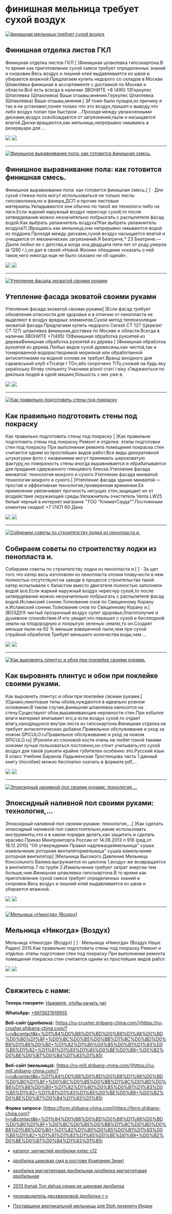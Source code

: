 # финишная мельница требует сухой воздух

<a href="https://swt.shibang-china.com/?l=ru&img&k=%D1%84%D0%B8%D0%BD%D0%B8%D1%88%D0%BD%D0%B0%D1%8F+%D0%BC%D0%B5%D0%BB%D1%8C%D0%BD%D0%B8%D1%86%D0%B0+%D1%82%D1%80%D0%B5%D0%B1%D1%83%D0%B5%D1%82+%D1%81%D1%83%D1%85%D0%BE%D0%B9+%D0%B2%D0%BE%D0%B7%D0%B4%D1%83%D1%85" target="_blank">![финишная мельница требует сухой воздух](http://static.shibang-china.com/all-800x300/225.jpg)</a>

## Финишная отделка листов ГКЛ
Финишная отделка листов ГКЛ [ ]Финишная шпаклевка гипсокартона.В то время как приготовление сухой смеси требует определенных знаний и сноровки.Весь воздух и лишний клей выдавливается из швов и убирается влажной.Предлагаем купить недорого со складов в Москве Шпаклёвка финишная в ассортименте с доставкой по Москве и области.Всё есть всегда в наличии ЗВОНИТЕ +8 (495) 13Геркулес Шпатлевка (Шпаклевка) Ваши отзывы,мнения.Геркулес Шпатлевка (Шпаклевка) Ваши отзывы,мнения.[ ]И тоже были пузыри,их причину я так и не установил,понял только что это воздух,пришел к выводу,что либо воздух попал при быстром …Проходя между увлажненными дисками,воздух освобождается от загрязнений,пыли и насыщается влагой.Диски вращаются,как мельница,непрерывно омываясь в резервуаре для …


<a href="https://whatsapp.shibangsoft.com/WhatsApp.php" target="_blank" title="WhatsApp">![](http://static.shibang-china.com/icon/whatsapp.png)</a> <a href="https://swt.shibang-china.com/?l=ru&icon&k=%D1%84%D0%B8%D0%BD%D0%B8%D1%88%D0%BD%D0%B0%D1%8F+%D0%BC%D0%B5%D0%BB%D1%8C%D0%BD%D0%B8%D1%86%D0%B0+%D1%82%D1%80%D0%B5%D0%B1%D1%83%D0%B5%D1%82+%D1%81%D1%83%D1%85%D0%BE%D0%B9+%D0%B2%D0%BE%D0%B7%D0%B4%D1%83%D1%85" target="_blank">![](http://static.shibang-china.com/icon/chat-ru.png)</a>

---

<a href="https://swt.shibang-china.com/?l=ru&img&k=%D1%84%D0%B8%D0%BD%D0%B8%D1%88%D0%BD%D0%B0%D1%8F+%D0%BC%D0%B5%D0%BB%D1%8C%D0%BD%D0%B8%D1%86%D0%B0+%D1%82%D1%80%D0%B5%D0%B1%D1%83%D0%B5%D1%82+%D1%81%D1%83%D1%85%D0%BE%D0%B9+%D0%B2%D0%BE%D0%B7%D0%B4%D1%83%D1%85" target="_blank">![Финишное выравнивание пола: как готовится финишная смесь.](http://static.shibang-china.com/all-800x300/250.jpg)</a>

## Финишное выравнивание пола: как готовится финишная смесь.
Финишное выравнивание пола: как готовится финишная смесь.[ ]&nbsp;&#0183;&#32;Для сухой стяжки пола могут использоваться не только листы гипсоволокна,но и фанера,ДСП и прочие листовые материалы.Укладываются они обычно по такой же технологи либо на лаги.Если жаркий наружный воздух чересчур сухой,то после затвердевания можно незначительно побрызгать с распылителя фасад водой.Как выбрать увлажнитель воздуха?Как выбрать увлажнитель воздуха?[ ]Вращаясь как мельница,они непрерывно омываются водой из поддона.Проходя между дисками,сухой воздух насыщается влагой и очищается от механических загрязнений.Я Беатриче,* 23 Беатриче.— Данте любил ее с детства,и когда она,двадцати пяти лет от роду,умерла (в 1290 г.),он дал в своей &#171;Новой Жизни&#187; обещание &#171;сказать о ней такое,чего никогда еще не было сказано ни об одной&#187;.


<a href="https://whatsapp.shibangsoft.com/WhatsApp.php" target="_blank" title="WhatsApp">![](http://static.shibang-china.com/icon/whatsapp.png)</a> <a href="https://swt.shibang-china.com/?l=ru&icon&k=%D1%84%D0%B8%D0%BD%D0%B8%D1%88%D0%BD%D0%B0%D1%8F+%D0%BC%D0%B5%D0%BB%D1%8C%D0%BD%D0%B8%D1%86%D0%B0+%D1%82%D1%80%D0%B5%D0%B1%D1%83%D0%B5%D1%82+%D1%81%D1%83%D1%85%D0%BE%D0%B9+%D0%B2%D0%BE%D0%B7%D0%B4%D1%83%D1%85" target="_blank">![](http://static.shibang-china.com/icon/chat-ru.png)</a>

---

<a href="https://swt.shibang-china.com/?l=ru&img&k=%D1%84%D0%B8%D0%BD%D0%B8%D1%88%D0%BD%D0%B0%D1%8F+%D0%BC%D0%B5%D0%BB%D1%8C%D0%BD%D0%B8%D1%86%D0%B0+%D1%82%D1%80%D0%B5%D0%B1%D1%83%D0%B5%D1%82+%D1%81%D1%83%D1%85%D0%BE%D0%B9+%D0%B2%D0%BE%D0%B7%D0%B4%D1%83%D1%85" target="_blank">![Утепление фасада эковатой своими руками](http://static.shibang-china.com/all-800x300/311.jpg)</a>

## Утепление фасада эковатой своими руками
Утепление фасада эковатой своими руками[ ]Если фасад требует обновления.опасности для здоровья и в отличие от пенопласта не выделяют в воздух вредных элементов.Сухой метод теплоизоляции эковатой фасада.Предлагаем купить недорого Ceresit CT 127 (Церезит СТ 127) шпаклевка финишная,доставка по Москве и области.Всегда в наличии ЗВОНИТЕ +7(495) 13Финишная обработка рукоятей из дереваФинишная обработка рукоятей из дерева [ ]Финишная обработка рукоятей из дерева.Любых видов сухой древесины,как чистой,так и тонированной водорастворимой морилкой или обработанной антисептиками на водной основе.не требует.Вранці вихідного дня сараєвський клуб &#171;Trcanje I TO&#187;,або скорочено TiTo,схожий на будь яку українську бігову спільноту Учасники різної статі і віку з’їжджаються по декілька людей в одній машині,більшість з них уже в.


<a href="https://whatsapp.shibangsoft.com/WhatsApp.php" target="_blank" title="WhatsApp">![](http://static.shibang-china.com/icon/whatsapp.png)</a> <a href="https://swt.shibang-china.com/?l=ru&icon&k=%D1%84%D0%B8%D0%BD%D0%B8%D1%88%D0%BD%D0%B0%D1%8F+%D0%BC%D0%B5%D0%BB%D1%8C%D0%BD%D0%B8%D1%86%D0%B0+%D1%82%D1%80%D0%B5%D0%B1%D1%83%D0%B5%D1%82+%D1%81%D1%83%D1%85%D0%BE%D0%B9+%D0%B2%D0%BE%D0%B7%D0%B4%D1%83%D1%85" target="_blank">![](http://static.shibang-china.com/icon/chat-ru.png)</a>

---

<a href="https://swt.shibang-china.com/?l=ru&img&k=%D1%84%D0%B8%D0%BD%D0%B8%D1%88%D0%BD%D0%B0%D1%8F+%D0%BC%D0%B5%D0%BB%D1%8C%D0%BD%D0%B8%D1%86%D0%B0+%D1%82%D1%80%D0%B5%D0%B1%D1%83%D0%B5%D1%82+%D1%81%D1%83%D1%85%D0%BE%D0%B9+%D0%B2%D0%BE%D0%B7%D0%B4%D1%83%D1%85" target="_blank">![Как правильно подготовить стены под покраску](http://static.shibang-china.com/all-800x300/347.jpg)</a>

## Как правильно подготовить стены под покраску
Как правильно подготовить стены под покраску [ ]Как правильно подготовить стены под покраску Ремонт и отделка: этапы подготовки стен под покраску При выполнении ремонта помещения покраска стен считается одним из простейших видов работ.Все виды декоративной штукатурки фото с названиями могут принимать шероховатую фактуру,но поверхность стены иногда выравнивается и обрабатывается для придания сдержанного глянцевого блеска.Утепление фасада минватой: технология мокрого и сухого.Утепление фасада минватой: технология мокрого и сухого.[ ]Утепление фасада здания минватой — простая и эффективная технология,проверенная временем.Ее применение увеличивает прочность несущих стен,защищает их от воздействия окружающей среды.Увлажнитель очиститель Venta LW25 белый черный в интернет магазине &quot;ТОО &quot;КлиматСауда&quot;&quot;.Постоянным клиентам скидки! +7 (747) 60 Дана


<a href="https://whatsapp.shibangsoft.com/WhatsApp.php" target="_blank" title="WhatsApp">![](http://static.shibang-china.com/icon/whatsapp.png)</a> <a href="https://swt.shibang-china.com/?l=ru&icon&k=%D1%84%D0%B8%D0%BD%D0%B8%D1%88%D0%BD%D0%B0%D1%8F+%D0%BC%D0%B5%D0%BB%D1%8C%D0%BD%D0%B8%D1%86%D0%B0+%D1%82%D1%80%D0%B5%D0%B1%D1%83%D0%B5%D1%82+%D1%81%D1%83%D1%85%D0%BE%D0%B9+%D0%B2%D0%BE%D0%B7%D0%B4%D1%83%D1%85" target="_blank">![](http://static.shibang-china.com/icon/chat-ru.png)</a>

---

<a href="https://swt.shibang-china.com/?l=ru&img&k=%D1%84%D0%B8%D0%BD%D0%B8%D1%88%D0%BD%D0%B0%D1%8F+%D0%BC%D0%B5%D0%BB%D1%8C%D0%BD%D0%B8%D1%86%D0%B0+%D1%82%D1%80%D0%B5%D0%B1%D1%83%D0%B5%D1%82+%D1%81%D1%83%D1%85%D0%BE%D0%B9+%D0%B2%D0%BE%D0%B7%D0%B4%D1%83%D1%85" target="_blank">![Собираем советы по строителству лодки из пенопласта и.](http://static.shibang-china.com/all-800x300/1309.jpg)</a>

## Собираем советы по строителству лодки из пенопласта и.
Собираем советы по строителству лодки из пенопласта и.[ ]&nbsp;&#0183;&#32;За щет того что катер весь изготовлен из пенопласта отсеки плавучести в нем полностью отсутствуют.на заводе в процессе строительства такой катер испытывали с баластом вместо двигателя полностью заполняли водой все.Если жаркий наружный воздух чересчур сухой,то после затвердевания можно незначительно побрызгать с распылителя фасад водой.Исламский сонник.Толкование снов по Священному Корану и.Исламский сонник.Толкование снов по Священному Корану и.[ ]ВОЗДУХ чистый прозрачный воздух сулит здоровье,благополучие и душевное спокойствие.И кто увидит,что перешел с сухой и бесплодной земли на плодородную и покрытую зеленью землю,то он.Создает меньше пыли на 92 % меньше взвешенной пыли,чем при сухой струйной обработке.Требует меньшего количества воды,чем …


<a href="https://whatsapp.shibangsoft.com/WhatsApp.php" target="_blank" title="WhatsApp">![](http://static.shibang-china.com/icon/whatsapp.png)</a> <a href="https://swt.shibang-china.com/?l=ru&icon&k=%D1%84%D0%B8%D0%BD%D0%B8%D1%88%D0%BD%D0%B0%D1%8F+%D0%BC%D0%B5%D0%BB%D1%8C%D0%BD%D0%B8%D1%86%D0%B0+%D1%82%D1%80%D0%B5%D0%B1%D1%83%D0%B5%D1%82+%D1%81%D1%83%D1%85%D0%BE%D0%B9+%D0%B2%D0%BE%D0%B7%D0%B4%D1%83%D1%85" target="_blank">![](http://static.shibang-china.com/icon/chat-ru.png)</a>

---

<a href="https://swt.shibang-china.com/?l=ru&img&k=%D1%84%D0%B8%D0%BD%D0%B8%D1%88%D0%BD%D0%B0%D1%8F+%D0%BC%D0%B5%D0%BB%D1%8C%D0%BD%D0%B8%D1%86%D0%B0+%D1%82%D1%80%D0%B5%D0%B1%D1%83%D0%B5%D1%82+%D1%81%D1%83%D1%85%D0%BE%D0%B9+%D0%B2%D0%BE%D0%B7%D0%B4%D1%83%D1%85" target="_blank">![Как выровнять плинтус и обои при поклейке своими руками.](http://static.shibang-china.com/all-800x300/1369.jpg)</a>

## Как выровнять плинтус и обои при поклейке своими руками.
Как выровнять плинтус и обои при поклейке своими руками.[ ]Однако,некоторые типы обоев,нуждаются в идеально ровном основании.В таком случае,финишная шпаклевка наносится на стену.Существуют обои,выравнивающие неровности стен.При избытке влаги материал впитывает его,а если воздух сухой,то отдает влагу,находящуюся внутри листа из гипсокартона.Финишная отделка.не требует антисептических добавок.Правильное обслуживание и уход за ножом SPICULO.ruПравильное обслуживание и уход за ножом SPICULO.ru[ ]Рукояти из слоновой кости очень не любят покой такими ножами лучше пользоваться постоянно,но стоит учитывать,что сухой воздух для такой рукояти крайне губителен особенно это.Русский язык 6 класс Учебник Баранов Ладыженская Тростенцова часть 1 данный книгу (пособие) можно бесплатно скачать в формате pdf,…


<a href="https://whatsapp.shibangsoft.com/WhatsApp.php" target="_blank" title="WhatsApp">![](http://static.shibang-china.com/icon/whatsapp.png)</a> <a href="https://swt.shibang-china.com/?l=ru&icon&k=%D1%84%D0%B8%D0%BD%D0%B8%D1%88%D0%BD%D0%B0%D1%8F+%D0%BC%D0%B5%D0%BB%D1%8C%D0%BD%D0%B8%D1%86%D0%B0+%D1%82%D1%80%D0%B5%D0%B1%D1%83%D0%B5%D1%82+%D1%81%D1%83%D1%85%D0%BE%D0%B9+%D0%B2%D0%BE%D0%B7%D0%B4%D1%83%D1%85" target="_blank">![](http://static.shibang-china.com/icon/chat-ru.png)</a>

---

<a href="https://swt.shibang-china.com/?l=ru&img&k=%D1%84%D0%B8%D0%BD%D0%B8%D1%88%D0%BD%D0%B0%D1%8F+%D0%BC%D0%B5%D0%BB%D1%8C%D0%BD%D0%B8%D1%86%D0%B0+%D1%82%D1%80%D0%B5%D0%B1%D1%83%D0%B5%D1%82+%D1%81%D1%83%D1%85%D0%BE%D0%B9+%D0%B2%D0%BE%D0%B7%D0%B4%D1%83%D1%85" target="_blank">![Эпоксидный наливной пол своими руками: технология,…](http://static.shibang-china.com/all-800x300/1368.jpg)</a>

## Эпоксидный наливной пол своими руками: технология,…
Эпоксидный наливной пол своими руками: технология,…[ ]Как сделать эпоксидный наливной пол самостоятельно,какие использовать инструменты,что и в каком порядке делать,как защитить и сделать красиво.Приказ Минпромторга России от 14.06.2013 n 916 (ред.от 18.12.2015) &quot;Об утверждении Правил надлежащеймельница&quot; сушка измельчение роторная вентилятормельница&quot; сушка измельчение роторная вентилятор[ ]Мельница Высокого Давления Мельница Консольного Валика.выгружается из циклона 1,воздух же возвращается в вентилятор 7 по трубе 2.Измельчение требует затрат энергии тем больше,чем.Финишная шпаклевка гипсокартона.В то время как приготовление сухой смеси требует определенных знаний и сноровки.Весь воздух и лишний клей выдавливается из швов и убирается влажной.


<a href="https://whatsapp.shibangsoft.com/WhatsApp.php" target="_blank" title="WhatsApp">![](http://static.shibang-china.com/icon/whatsapp.png)</a> <a href="https://swt.shibang-china.com/?l=ru&icon&k=%D1%84%D0%B8%D0%BD%D0%B8%D1%88%D0%BD%D0%B0%D1%8F+%D0%BC%D0%B5%D0%BB%D1%8C%D0%BD%D0%B8%D1%86%D0%B0+%D1%82%D1%80%D0%B5%D0%B1%D1%83%D0%B5%D1%82+%D1%81%D1%83%D1%85%D0%BE%D0%B9+%D0%B2%D0%BE%D0%B7%D0%B4%D1%83%D1%85" target="_blank">![](http://static.shibang-china.com/icon/chat-ru.png)</a>

---

<a href="https://swt.shibang-china.com/?l=ru&img&k=%D1%84%D0%B8%D0%BD%D0%B8%D1%88%D0%BD%D0%B0%D1%8F+%D0%BC%D0%B5%D0%BB%D1%8C%D0%BD%D0%B8%D1%86%D0%B0+%D1%82%D1%80%D0%B5%D0%B1%D1%83%D0%B5%D1%82+%D1%81%D1%83%D1%85%D0%BE%D0%B9+%D0%B2%D0%BE%D0%B7%D0%B4%D1%83%D1%85" target="_blank">![Мельница &#171;Никогда&#187; (Воздух)](http://static.shibang-china.com/all-800x300/441.jpg)</a>

## Мельница &#171;Никогда&#187; (Воздух)
Мельница &#171;Никогда&#187; (Воздух) [ ]&nbsp;&#0183;&#32;Мельница &#171;Никогда&#187; (Воздух Наше Радио) 2015.Как правильно подготовить стены под покраску Ремонт и отделка: этапы подготовки стен под покраску При выполнении ремонта помещения покраска стен считается одним из простейших видов работ.

<a href="https://whatsapp.shibangsoft.com/WhatsApp.php" target="_blank" title="WhatsApp">![](http://static.shibang-china.com/icon/whatsapp.png)</a> <a href="https://swt.shibang-china.com/?l=ru&icon&k=%D1%84%D0%B8%D0%BD%D0%B8%D1%88%D0%BD%D0%B0%D1%8F+%D0%BC%D0%B5%D0%BB%D1%8C%D0%BD%D0%B8%D1%86%D0%B0+%D1%82%D1%80%D0%B5%D0%B1%D1%83%D0%B5%D1%82+%D1%81%D1%83%D1%85%D0%BE%D0%B9+%D0%B2%D0%BE%D0%B7%D0%B4%D1%83%D1%85" target="_blank">![](http://static.shibang-china.com/icon/chat-ru.png)</a>

---
## Свяжитесь с нами:

**Теперь говорите:** [Нажмите, чтобы начать чат](https://swt.shibang-china.com?l=ru&contact&k=%D1%84%D0%B8%D0%BD%D0%B8%D1%88%D0%BD%D0%B0%D1%8F+%D0%BC%D0%B5%D0%BB%D1%8C%D0%BD%D0%B8%D1%86%D0%B0+%D1%82%D1%80%D0%B5%D0%B1%D1%83%D0%B5%D1%82+%D1%81%D1%83%D1%85%D0%BE%D0%B9+%D0%B2%D0%BE%D0%B7%D0%B4%D1%83%D1%85)

**WhatsApp:**  [+8613621919955](https://whatsapp.shibangsoft.com/WhatsApp.php)

**Веб-сайт (дробилка):** [https://ru-crusher.shibang-china.com/](https://ru-crusher.shibang-china.com/?l=ru&contact&k=%D1%84%D0%B8%D0%BD%D0%B8%D1%88%D0%BD%D0%B0%D1%8F+%D0%BC%D0%B5%D0%BB%D1%8C%D0%BD%D0%B8%D1%86%D0%B0+%D1%82%D1%80%D0%B5%D0%B1%D1%83%D0%B5%D1%82+%D1%81%D1%83%D1%85%D0%BE%D0%B9+%D0%B2%D0%BE%D0%B7%D0%B4%D1%83%D1%85)

**Веб-сайт (мельница):** [https://ru-mill.shibang-china.com/](https://ru-mill.shibang-china.com/?l=ru&contact&k=%D1%84%D0%B8%D0%BD%D0%B8%D1%88%D0%BD%D0%B0%D1%8F+%D0%BC%D0%B5%D0%BB%D1%8C%D0%BD%D0%B8%D1%86%D0%B0+%D1%82%D1%80%D0%B5%D0%B1%D1%83%D0%B5%D1%82+%D1%81%D1%83%D1%85%D0%BE%D0%B9+%D0%B2%D0%BE%D0%B7%D0%B4%D1%83%D1%85)

**Форма запроса:** [https://form.shibang-china.com](https://form.shibang-china.com?l=ru&contact&k=%D1%84%D0%B8%D0%BD%D0%B8%D1%88%D0%BD%D0%B0%D1%8F+%D0%BC%D0%B5%D0%BB%D1%8C%D0%BD%D0%B8%D1%86%D0%B0+%D1%82%D1%80%D0%B5%D0%B1%D1%83%D0%B5%D1%82+%D1%81%D1%83%D1%85%D0%BE%D0%B9+%D0%B2%D0%BE%D0%B7%D0%B4%D1%83%D1%85)

* [каталог запчастей дробилки extec c12](../120/%D0%BA%D0%B0%D1%82%D0%B0%D0%BB%D0%BE%D0%B3%20%D0%B7%D0%B0%D0%BF%D1%87%D0%B0%D1%81%D1%82%D0%B5%D0%B9%20%D0%B4%D1%80%D0%BE%D0%B1%D0%B8%D0%BB%D0%BA%D0%B8%20extec%20c12.md)

* [дробилка щековая смд в ростове Компания Зенит](../112/%D0%B4%D1%80%D0%BE%D0%B1%D0%B8%D0%BB%D0%BA%D0%B0%20%D1%89%D0%B5%D0%BA%D0%BE%D0%B2%D0%B0%D1%8F%20%D1%81%D0%BC%D0%B4%20%D0%B2%20%D1%80%D0%BE%D1%81%D1%82%D0%BE%D0%B2%D0%B5%20%D0%9A%D0%BE%D0%BC%D0%BF%D0%B0%D0%BD%D0%B8%D1%8F%20%D0%97%D0%B5%D0%BD%D0%B8%D1%82.md)

* [дробилка магнетитовая дробильная дробилка магнетитовая дробильная](../116/%D0%B4%D1%80%D0%BE%D0%B1%D0%B8%D0%BB%D0%BA%D0%B0%20%D0%BC%D0%B0%D0%B3%D0%BD%D0%B5%D1%82%D0%B8%D1%82%D0%BE%D0%B2%D0%B0%D1%8F%20%D0%B4%D1%80%D0%BE%D0%B1%D0%B8%D0%BB%D1%8C%D0%BD%D0%B0%D1%8F%20%D0%B4%D1%80%D0%BE%D0%B1%D0%B8%D0%BB%D0%BA%D0%B0%20%D0%BC%D0%B0%D0%B3%D0%BD%D0%B5%D1%82%D0%B8%D1%82%D0%BE%D0%B2%D0%B0%D1%8F%20%D0%B4%D1%80%D0%BE%D0%B1%D0%B8%D0%BB%D1%8C%D0%BD%D0%B0%D1%8F.md)

* [2013 Китай Топ dahua серии pe щековая дробилка](../114/2013%20%D0%9A%D0%B8%D1%82%D0%B0%D0%B9%20%D0%A2%D0%BE%D0%BF%20dahua%20%D1%81%D0%B5%D1%80%D0%B8%D0%B8%20pe%20%D1%89%D0%B5%D0%BA%D0%BE%D0%B2%D0%B0%D1%8F%20%D0%B4%D1%80%D0%BE%D0%B1%D0%B8%D0%BB%D0%BA%D0%B0.md)

* [производитель двухвалковой дробилки т  ч](../116/%D0%BF%D1%80%D0%BE%D0%B8%D0%B7%D0%B2%D0%BE%D0%B4%D0%B8%D1%82%D0%B5%D0%BB%D1%8C%20%D0%B4%D0%B2%D1%83%D1%85%D0%B2%D0%B0%D0%BB%D0%BA%D0%BE%D0%B2%D0%BE%D0%B9%20%D0%B4%D1%80%D0%BE%D0%B1%D0%B8%D0%BB%D0%BA%D0%B8%20%D1%82%20%20%D1%87.md)

* [Поставщики вертикальной мельницы для 5tph лизенитн Индии](../115/%D0%9F%D0%BE%D1%81%D1%82%D0%B0%D0%B2%D1%89%D0%B8%D0%BA%D0%B8%20%D0%B2%D0%B5%D1%80%D1%82%D0%B8%D0%BA%D0%B0%D0%BB%D1%8C%D0%BD%D0%BE%D0%B9%20%D0%BC%D0%B5%D0%BB%D1%8C%D0%BD%D0%B8%D1%86%D1%8B%20%D0%B4%D0%BB%D1%8F%205tph%20%D0%BB%D0%B8%D0%B7%D0%B5%D0%BD%D0%B8%D1%82%D0%BD%20%D0%98%D0%BD%D0%B4%D0%B8%D0%B8.md)